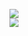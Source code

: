[![](https://img.shields.io/badge/Made%20With-Github%20Spray-lightgrey.svg?style=for-the-badge&logo=github)](https://github.com/Annihil/github-spray#32174)  
[![](https://i.imgur.com/2DrTn0Z.gif)](https://github.com/Annihil/github-spray)